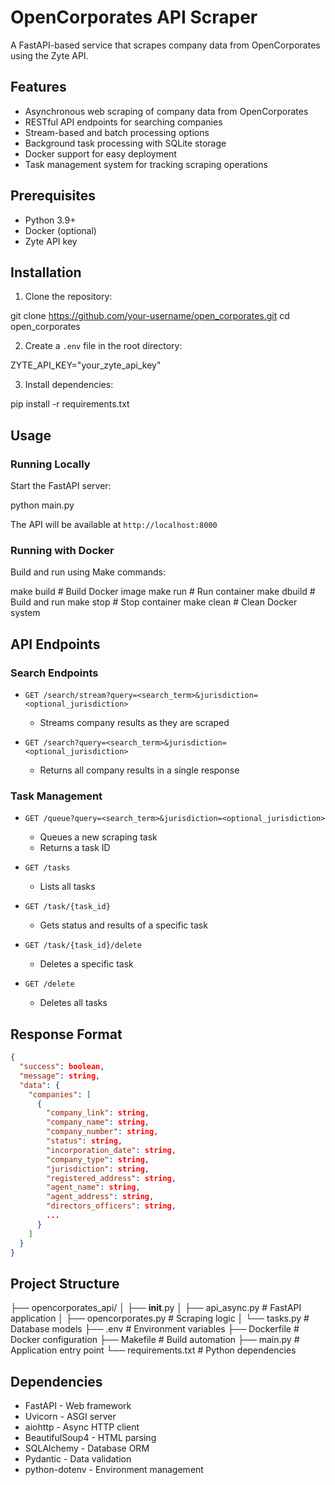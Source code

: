 
# OpenCorporates API Scraper

A FastAPI-based service that scrapes company data from OpenCorporates using the Zyte API.

## Features

- Asynchronous web scraping of company data from OpenCorporates
- RESTful API endpoints for searching companies
- Stream-based and batch processing options
- Background task processing with SQLite storage
- Docker support for easy deployment
- Task management system for tracking scraping operations

## Prerequisites

- Python 3.9+
- Docker (optional)
- Zyte API key

## Installation

1. Clone the repository:

git clone https://github.com/your-username/open_corporates.git
cd open_corporates


2. Create a `.env` file in the root directory:

ZYTE_API_KEY="your_zyte_api_key"


3. Install dependencies:

pip install -r requirements.txt


## Usage

### Running Locally

Start the FastAPI server:

python main.py


The API will be available at `http://localhost:8000`

### Running with Docker

Build and run using Make commands:

make build    # Build Docker image
make run      # Run container
make dbuild   # Build and run
make stop     # Stop container
make clean    # Clean Docker system


## API Endpoints

### Search Endpoints

- `GET /search/stream?query=<search_term>&jurisdiction=<optional_jurisdiction>`
  - Streams company results as they are scraped

- `GET /search?query=<search_term>&jurisdiction=<optional_jurisdiction>`
  - Returns all company results in a single response

### Task Management

- `GET /queue?query=<search_term>&jurisdiction=<optional_jurisdiction>`
  - Queues a new scraping task
  - Returns a task ID

- `GET /tasks`
  - Lists all tasks

- `GET /task/{task_id}`
  - Gets status and results of a specific task

- `GET /task/{task_id}/delete`
  - Deletes a specific task

- `GET /delete`
  - Deletes all tasks

## Response Format

```json
{
  "success": boolean,
  "message": string,
  "data": {
    "companies": [
      {
        "company_link": string,
        "company_name": string,
        "company_number": string,
        "status": string,
        "incorporation_date": string,
        "company_type": string,
        "jurisdiction": string,
        "registered_address": string,
        "agent_name": string,
        "agent_address": string,
        "directors_officers": string,
        ...
      }
    ]
  }
}
```

## Project Structure


├── opencorporates_api/
│   ├── __init__.py
│   ├── api_async.py      # FastAPI application
│   ├── opencorporates.py # Scraping logic
│   └── tasks.py         # Database models
├── .env                 # Environment variables
├── Dockerfile          # Docker configuration
├── Makefile           # Build automation
├── main.py            # Application entry point
└── requirements.txt   # Python dependencies


## Dependencies

- FastAPI - Web framework
- Uvicorn - ASGI server
- aiohttp - Async HTTP client
- BeautifulSoup4 - HTML parsing
- SQLAlchemy - Database ORM
- Pydantic - Data validation
- python-dotenv - Environment management
